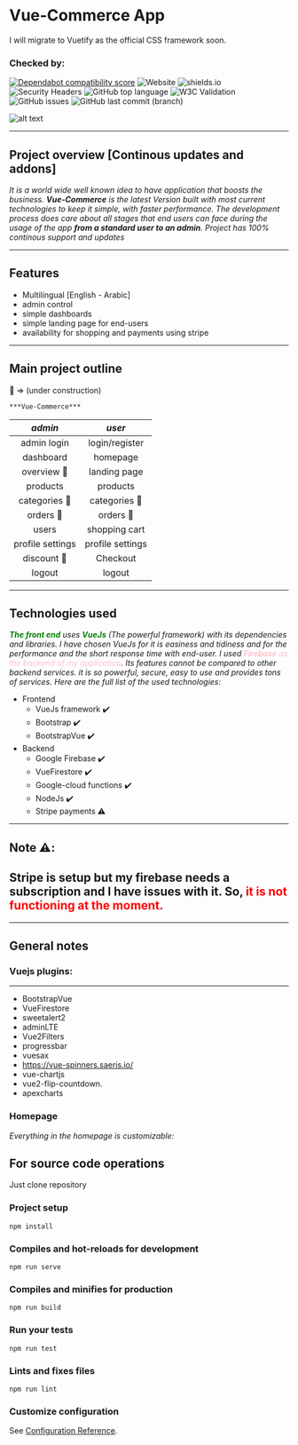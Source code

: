 # Vue-Commerce App
<!-- Importing Bootstrap -->
<link href="https://cdn.jsdelivr.net/npm/bootstrap@5.0.0-beta3/dist/css/bootstrap.min.css" rel="stylesheet" integrity="sha384-eOJMYsd53ii+scO/bJGFsiCZc+5NDVN2yr8+0RDqr0Ql0h+rP48ckxlpbzKgwra6" crossorigin="anonymous">

<div class="alert alert-warning" role="alert">
  I will migrate to Vuetify as the official CSS framework soon.
</div>

### Checked by:
[![Dependabot compatibility score](https://dependabot-badges.githubapp.com/badges/compatibility_score?dependency-name=acorn&package-manager=npm_and_yarn&previous-version=6.4.0&new-version=6.4.1)](https://help.github.com/articles/configuring-automated-security-fixes)
![Website](https://img.shields.io/website?url=https%3A%2F%2Fvue-shop-e3547.firebaseapp.com%2F)
![shields.io](https://img.shields.io/david/dev/sniperadmin/vue-commerce?style=plastic)
![Security Headers](https://img.shields.io/security-headers?style=plastic&url=https%3A%2F%2Fvue-shop-e3547.firebaseapp.com%2F)
![GitHub top language](https://img.shields.io/github/languages/top/sniperadmin/vue-commerce)
![W3C Validation](https://img.shields.io/w3c-validation/html?targetUrl=https%3A%2F%2Fvue-shop-e3547.firebaseapp.com%2F)
![GitHub issues](https://img.shields.io/github/issues/sniperadmin/vue-commerce)
![GitHub last commit (branch)](https://img.shields.io/github/last-commit/sniperadmin/vue-commerce/master)
<!-- cover -->
![alt text](/src/assets/img/screenshot.png "site screenshot")

---
## Project overview [Continous updates and addons]
*It  is a world wide well known idea to have application that boosts the business. **Vue-Commerce** is the latest Version built with most current technologies to keep it simple, with faster performance. The development process does care about all stages that end users can face during the usage of the app **from a standard user to an admin**. Project has 100% continous support and updates*

---
## Features

* Multilingual [English - Arabic]
* admin control
* simple dashboards
* simple landing page for end-users
* availability for shopping and payments using stripe

---
## Main project outline

:construction: => (under construction)

    ***Vue-Commerce***

|           *admin*             |          *user*            |
|   :-------------------:       |    :------------------:    |
| admin login                   |       login/register       |
| dashboard                     |          homepage          |
| overview :construction:       |        landing page        |
| products                      |          products          |
| categories :construction:     |  categories :construction: |
| orders :construction:         |     orders :construction:  |
| users                         |       shopping cart        |
| profile settings              |      profile settings      |
| discount :construction:       |          Checkout          |
| logout                        |           logout           |

---
## Technologies used
*<span style="color: green">**The front end**</span> uses <span style="color: green">**VueJs**</span> (The powerful framework) with its dependencies and libraries. I have chosen VueJs for it is easiness and tidiness and for the performance and the short response time with end-user.*
*I used <span style="color: pink">**Firebase** as the backend of my application</span>. Its features cannot be compared to other backend services. it is so powerful, secure, easy to use and provides tons of services. Here are the full list of the used technologies:*
* Frontend
    *  VueJs framework :heavy_check_mark:
    *  Bootstrap :heavy_check_mark:
    *  BootstrapVue :heavy_check_mark:
* Backend
    * Google Firebase :heavy_check_mark:
    * VueFirestore :heavy_check_mark:
    * Google-cloud functions :heavy_check_mark:
    * NodeJs :heavy_check_mark:
    * Stripe payments :warning:
---

## Note :warning::
Stripe is setup but my firebase needs a subscription and I have issues with it. So,<span style="color: red"> it is not functioning at the moment.
</span>
-
---

## General notes

### Vuejs plugins:
---
* BootstrapVue
* VueFirestore
* sweetalert2
* adminLTE
* Vue2Filters
* progressbar
* vuesax
* https://vue-spinners.saeris.io/
* vue-chartjs
* vue2-flip-countdown.
* apexcharts

### Homepage

*Everything in the homepage is customizable:* 

## For source code operations

Just clone repository

### Project setup
```
npm install
```

### Compiles and hot-reloads for development
```
npm run serve
```

### Compiles and minifies for production
```
npm run build
```

### Run your tests
```
npm run test
```

### Lints and fixes files
```
npm run lint
```
### Customize configuration
See [Configuration Reference](https://cli.vuejs.org/config/).
